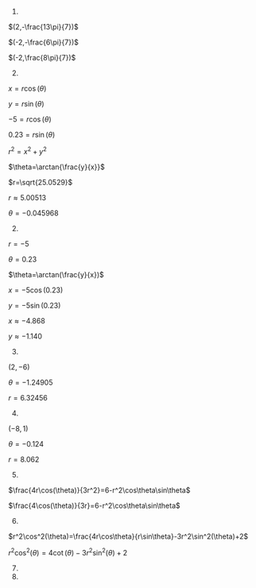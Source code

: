 1.

$(2,-\frac{13\pi}{7})$

$(-2,-\frac{6\pi}{7})$

$(-2,\frac{8\pi}{7})$

2.

$x=r\cos(\theta)$

$y=r\sin(\theta)$

$-5=r\cos(\theta)$

$0.23=r\sin(\theta)$

$r^2=x^2+y^2$

$\theta=\arctan{\frac{y}{x}}$

$r=\sqrt{25.0529}$

$r\approx5.00513$

$\theta=-0.045968$

2.

$r=-5$

$\theta=0.23$

$\theta=\arctan(\frac{y}{x})$

$x=-5\cos(0.23)$

$y=-5\sin(0.23)$

$x\approx-4.868$

$y\approx-1.140$

3.

$(2,-6)$

$\theta=-1.24905$

$r=6.32456$

4.

$(-8,1)$

$\theta=-0.124$

$r=8.062$

5.

$\frac{4r\cos(\theta)}{3r^2}=6-r^2\cos\theta\sin\theta$

$\frac{4\cos(\theta)}{3r}=6-r^2\cos\theta\sin\theta$

6.

$r^2\cos^2(\theta)=\frac{4r\cos\theta}{r\sin\theta}-3r^2\sin^2(\theta)+2$

$r^2\cos^2(\theta)=4\cot(\theta)-3r^2\sin^2(\theta)+2$

7.

8.

